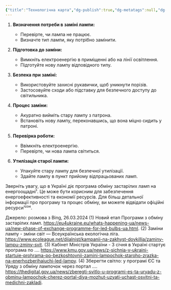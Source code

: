 ```yaml
---
{"title":"Технологічна карта","dg-publish":true,"dg-metatags":null,"dg-home":null,"permalink":"/zamina-lamp/tehnologichna-karta/","dgPassFrontmatter":true,"noteIcon":""}
---
```



1. **Визначення потреби в заміні лампи:**
   - Перевірте, чи лампа не працює.
   - Визначте тип лампи, яку потрібно замінити.

2. **Підготовка до заміни:**
   - Вимкніть електроенергію в приміщенні або на лінії освітлення.
   - Підготуйте нову лампу відповідного типу.

3. **Безпека при заміні:**
   - Використовуйте захисні рукавички, щоб уникнути порізів.
   - Застосовуйте сходи або підставку для безпечного доступу до світильника.

4. **Процес заміни:**
   - Акуратно вийміть стару лампу з патрона.
   - Встановіть нову лампу, переконавшись, що вона міцно сидить у патроні.

5. **Перевірка роботи:**
   - Ввімкніть електроенергію.
   - Перевірте, чи нова лампа світиться.

6. **Утилізація старої лампи:**
   - Упакуйте стару лампу для безпечної утилізації.
   - Здайте лампу в пункт прийому відпрацьованих ламп.

Зверніть увагу, що в Україні діє програма обміну застарілих ламп на енергоощадні¹. Це може бути корисним для забезпечення енергоефективності та економії ресурсів. Для більш детальної інформації про програму та процес обміну, ви можете відвідати офіційні ресурси¹²³⁴.

Джерело: розмова з Bing, 26.03.2024
(1) Новий етап Програми з обміну застарілих ламп. https://eu4ukraine.eu/whats-happening-ua/news-ua/new-phase-of-exchange-programme-for-led-bulbs-ua.html.
(2) Заміни лампу - зміни світ — Всеукраїнська екологічна ліга. https://www.ecoleague.net/diialnist/kampanii-na-zakhyst-dovkillia/zaminy-lampu-zminy-svit.
(3) Кабінет Міністрів України - З січня в Україні стартує програма по .... https://www.kmu.gov.ua/news/z-sichnia-v-ukraini-startuie-prohrama-po-bezkoshtovnii-zamini-lampochok-staroho-zrazka-na-enerhozberihaiuchi-led-lampy.
(4) Зберегти світло: у програмі ЄС та Уряду з обміну лампочок через портал .... https://thedigital.gov.ua/news/zberegti-svitlo-u-programi-es-ta-uryadu-z-obminu-lampochok-cherez-portal-diya-mozhut-uzyati-uchast-osvitni-ta-medichni-zakladi.
